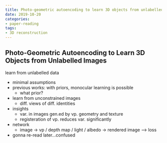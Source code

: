 ```yaml
---
title: Photo-geometric autoencoding to learn 3D objects from unlabelled images
date: 2019-10-20
categories:
- paper-reading
tags:
- 3D reconstruction
---
```


## Photo-Geometric Autoencoding to Learn 3D Objects from Unlabelled Images

learn from unlabelled data
- minimal assumptions
- previous works: with priors, monocular learning is possible
    - what prior?
- learn from unconstrained images
    - diff. views of diff. identities
- insights
    - var. in images gen.ed by vp. geometry and texture
    - registeration of vp. reduces var. significantly
- network
    - image -> vp / depth map / light / albedo -> rendered image --> loss
- gonna re-read later...confused
